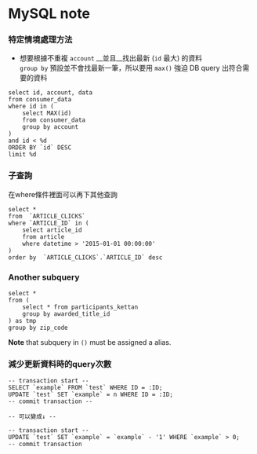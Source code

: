 # MySQL note

### 特定情境處理方法
* 想要根據不重複 `account` __並且__找出最新 (`id` 最大) 的資料   
`group by` 預設並不會找最新一筆，所以要用 `max()` 強迫 DB query 出符合需要的資料
```mysql
select id, account, data
from consumer_data
where id in (
    select MAX(id)
    from consumer_data
    group by account
)
and id < %d
ORDER BY `id` DESC
limit %d
```

### 子查詢
在where條件裡面可以再下其他查詢   
```mysql
select *
from  `ARTICLE_CLICKS`
where `ARTICLE_ID` in (
	select article_id
	from article
	where datetime > '2015-01-01 00:00:00'
)
order by  `ARTICLE_CLICKS`.`ARTICLE_ID` desc
```

### Another subquery
```mysql
select *
from (
    select * from participants_kettan
    group by awarded_title_id
) as tmp
group by zip_code
```
__Note__ that subquery in `()` must be assigned a alias.   

### 減少更新資料時的query次數

```mysql
-- transaction start --
SELECT `example` FROM `test` WHERE ID = :ID;
UPDATE `test` SET `example` = n WHERE ID = :ID;
-- commit transaction --

-- 可以變成↓ --

-- transaction start --
UPDATE `test` SET `example` = `example` - '1' WHERE `example` > 0;
-- commit transaction 
```
